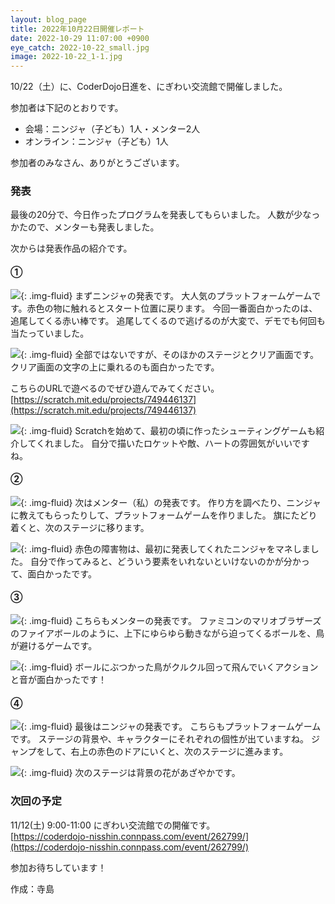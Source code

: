 ```yaml
---
layout: blog_page
title: 2022年10月22日開催レポート
date: 2022-10-29 11:07:00 +0900
eye_catch: 2022-10-22_small.jpg
image: 2022-10-22_1-1.jpg
---
```


10/22（土）に、CoderDojo日進を、にぎわい交流館で開催しました。

参加者は下記のとおりです。
* 会場：ニンジャ（子ども）1人・メンター2人
* オンライン：ニンジャ（子ども）1人

参加者のみなさん、ありがとうございます。

### 発表
最後の20分で、今日作ったプログラムを発表してもらいました。
人数が少なっかたので、メンターも発表しました。

次からは発表作品の紹介です。

#### &#9312;


![](/assets/img/2022-10-22_1-1.jpg){: .img-fluid}
まずニンジャの発表です。
大人気のプラットフォームゲームです。赤色の物に触れるとスタート位置に戻ります。
今回一番面白かったのは、追尾してくる赤い棒です。
追尾してくるので逃げるのが大変で、デモでも何回も当たっていました。

![](/assets/img/2022-10-22_1-2.jpg){: .img-fluid}
全部ではないですが、そのほかのステージとクリア画面です。
クリア画面の文字の上に乗れるのも面白かったです。

こちらのURLで遊べるのでぜひ遊んでみてください。
[https://scratch.mit.edu/projects/749446137](https://scratch.mit.edu/projects/749446137)

![](/assets/img/2022-10-22_1-3.jpg){: .img-fluid}
Scratchを始めて、最初の頃に作ったシューティングゲームも紹介してくれました。
自分で描いたロケットや敵、ハートの雰囲気がいいですね。

#### &#9313;

![](/assets/img/2022-10-22_2-1.jpg){: .img-fluid}
次はメンター（私）の発表です。
作り方を調べたり、ニンジャに教えてもらったりして、プラットフォームゲームを作りました。
旗にたどり着くと、次のステージに移ります。

![](/assets/img/2022-10-22_2-2.jpg){: .img-fluid}
赤色の障害物は、最初に発表してくれたニンジャをマネしました。
自分で作ってみると、どういう要素をいれないといけないのかが分かって、面白かったです。

#### &#9314;

![](/assets/img/2022-10-22_3-1.jpg){: .img-fluid}
こちらもメンターの発表です。
ファミコンのマリオブラザーズのファイアボールのように、上下にゆらゆら動きながら迫ってくるボールを、鳥が避けるゲームです。

![](/assets/img/2022-10-22_3-2.jpg){: .img-fluid}
ボールにぶつかった鳥がクルクル回って飛んでいくアクションと音が面白かったです！

#### &#9315;

![](/assets/img/2022-10-22_4-1.jpg){: .img-fluid}
最後はニンジャの発表です。
こちらもプラットフォームゲームです。
ステージの背景や、キャラクターにそれぞれの個性が出ていますね。
ジャンプをして、右上の赤色のドアにいくと、次のステージに進みます。

![](/assets/img/2022-10-22_4-2.jpg){: .img-fluid}
次のステージは背景の花があざやかです。

### 次回の予定
11/12(土) 9:00-11:00 にぎわい交流館での開催です。<br/>
[https://coderdojo-nisshin.connpass.com/event/262799/](https://coderdojo-nisshin.connpass.com/event/262799/)

参加お待ちしています！

作成：寺島

